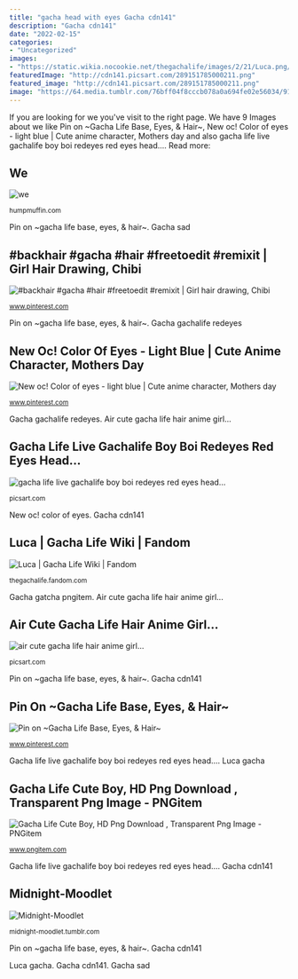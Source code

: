 ```yaml
---
title: "gacha head with eyes Gacha cdn141"
description: "Gacha cdn141"
date: "2022-02-15"
categories:
- "Uncategorized"
images:
- "https://static.wikia.nocookie.net/thegachalife/images/2/21/Luca.png/revision/latest?cb=20190701072214"
featuredImage: "http://cdn141.picsart.com/289151785000211.png"
featured_image: "http://cdn141.picsart.com/289151785000211.png"
image: "https://64.media.tumblr.com/76bff04f8cccb078a0a694fe02e56034/918850fa55f3dd78-ef/s1280x1920/81e8f81f8f36aa53a28978775e3233b7c8a940a5.png"
---
```


If you are looking for we you've visit to the right page. We have 9 Images about we like Pin on ~Gacha Life Base, Eyes, &amp; Hair~, New oc! Color of eyes - light blue | Cute anime character, Mothers day and also gacha life live gachalife boy boi redeyes red eyes head.... Read more:

## We

![we](https://i0.wp.com/humpmuffin.com/wp-content/uploads/2017/11/1_002-3.jpg "Gacha gachalife redeyes")

<small>humpmuffin.com</small>

Pin on ~gacha life base, eyes, &amp; hair~. Gacha sad

## #backhair #gacha #hair #freetoedit #remixit | Girl Hair Drawing, Chibi

![#backhair #gacha #hair #freetoedit #remixit | Girl hair drawing, Chibi](https://i.pinimg.com/736x/eb/85/22/eb85228df479ba8d2a7e0fac7e9a1b3e.jpg "Gacha sad")

<small>www.pinterest.com</small>

Pin on ~gacha life base, eyes, &amp; hair~. Gacha gachalife redeyes

## New Oc! Color Of Eyes - Light Blue | Cute Anime Character, Mothers Day

![New oc! Color of eyes - light blue | Cute anime character, Mothers day](https://i.pinimg.com/736x/67/a5/11/67a511fbd2afc46a0fb5d15b9b38722c.jpg "New oc! color of eyes")

<small>www.pinterest.com</small>

Gacha gachalife redeyes. Air cute gacha life hair anime girl...

## Gacha Life Live Gachalife Boy Boi Redeyes Red Eyes Head...

![gacha life live gachalife boy boi redeyes red eyes head...](http://cdn140.picsart.com/294138977005211.png "Gacha life live gachalife boy boi redeyes red eyes head...")

<small>picsart.com</small>

New oc! color of eyes. Gacha cdn141

## Luca | Gacha Life Wiki | Fandom

![Luca | Gacha Life Wiki | Fandom](https://static.wikia.nocookie.net/thegachalife/images/2/21/Luca.png/revision/latest?cb=20190701072214 "Air cute gacha life hair anime girl...")

<small>thegachalife.fandom.com</small>

Gacha gatcha pngitem. Air cute gacha life hair anime girl...

## Air Cute Gacha Life Hair Anime Girl...

![air cute gacha life hair anime girl...](http://cdn141.picsart.com/289151785000211.png "New oc! color of eyes")

<small>picsart.com</small>

Pin on ~gacha life base, eyes, &amp; hair~. Gacha cdn141

## Pin On ~Gacha Life Base, Eyes, &amp; Hair~

![Pin on ~Gacha Life Base, Eyes, &amp; Hair~](https://i.pinimg.com/736x/a1/a3/75/a1a375b953ba0f1bdac2a436c9265cc6.jpg "Air cute gacha life hair anime girl...")

<small>www.pinterest.com</small>

Gacha life live gachalife boy boi redeyes red eyes head.... Luca gacha

## Gacha Life Cute Boy, HD Png Download , Transparent Png Image - PNGitem

![Gacha Life Cute Boy, HD Png Download , Transparent Png Image - PNGitem](https://png.pngitem.com/pimgs/s/519-5190615_galaxy-eye-base-gacha-life-gacha-eyes-hd.png "Gacha life cute boy, hd png download , transparent png image")

<small>www.pngitem.com</small>

Gacha life live gachalife boy boi redeyes red eyes head.... Gacha cdn141

## Midnight-Moodlet

![Midnight-Moodlet](https://64.media.tumblr.com/76bff04f8cccb078a0a694fe02e56034/918850fa55f3dd78-ef/s1280x1920/81e8f81f8f36aa53a28978775e3233b7c8a940a5.png "Gacha gatcha pngitem")

<small>midnight-moodlet.tumblr.com</small>

Pin on ~gacha life base, eyes, &amp; hair~. Gacha cdn141

Luca gacha. Gacha cdn141. Gacha sad
